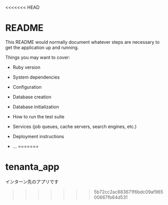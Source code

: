 <<<<<<< HEAD
# README

This README would normally document whatever steps are necessary to get the
application up and running.

Things you may want to cover:

* Ruby version

* System dependencies

* Configuration

* Database creation

* Database initialization

* How to run the test suite

* Services (job queues, cache servers, search engines, etc.)

* Deployment instructions

* ...
=======
# tenanta_app
インターン先のアプリです
>>>>>>> 5b72cc2ac883671f6bdc09af96500667fb64d531
